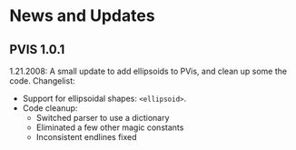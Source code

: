 # News and Updates #

## PVIS 1.0.1 ##
1.21.2008: A small update to add ellipsoids to PVis, and clean up some the code.
Changelist:
  * Support for ellipsoidal shapes: `<ellipsoid>`.
  * Code cleanup:
    * Switched parser to use a dictionary
    * Eliminated a few other magic constants
    * Inconsistent endlines fixed